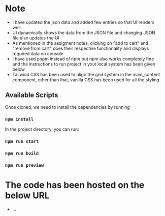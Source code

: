 # Note

- I have updated the json data and added few entries so that UI renders well.
- UI dynamically shows the data from the JSON file and changing JSON file also updates the UI
- As mentioned in the assigment notes, clicking on "add to cart" and "remove from cart" does their respective functionality and displays required data on console
- I have used pnpm instead of npm but npm also works completely fine and the instructions to run project in your local system has been given below
- Tailwind CSS has been used to align the grid system in the main_content component, other than that, vanilla CSS has been used for all the styling

## Available Scripts

Once cloned, we need to install the dependencies by running

### `npm install`

In the project directory, you can run:

### `npm run start`

### `npm run build`

### `npm run preview`

# The code has been hosted on the below URL

- ...

